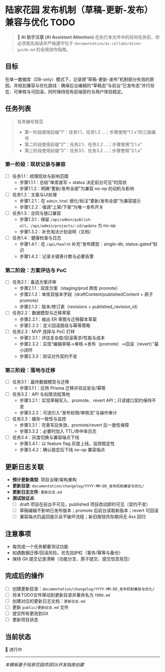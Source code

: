 # 陆家花园 发布机制（草稿-更新-发布）兼容与优化 TODO

> **🤖 AI 助手注意 (AI Assistant Attention)**
> 在执行本文件中的任何任务前，你必须首先阅读并严格遵守位于 `documentation/ai-collaboration-guide.md` 的全局协作指南。

## 目标
在单一数据库（DB-only）模式下，记录原“草稿-更新-发布”机制部分失效的原因，并规划兼容与优化路线：确保后台编辑的“草稿态”与前台“已发布态”并行存在、可审核与可回滚，同时保持现有前端契约与用户体验稳定。

## 任务列表

> 任务编号规范
> - 第一阶段使用前缀“1”：任务1.1、任务1.2 …；步骤使用“1.1.x”的三级编号
> - 第二阶段使用前缀“2”：任务2.1、任务2.2 …；步骤使用“2.1.x”
> - 第三阶段使用前缀“3”：任务3.1、任务3.2 …；步骤使用“3.1.x”

### 第一阶段：现状记录与兼容
- [ ] 任务1.1：梳理现状与影响范围
  - 步骤1.1.1：总结“单库直写 + status 决定前台可见”的现状
  - 步骤1.1.2：明确“更新/发布全部”为兼容 no-op 的动机与影响
- [ ] 任务1.2：文案与UI处理
  - 步骤1.2.1：在 `admin.html` 弱化/标注“更新/发布全部”为兼容提示
  - 步骤1.2.2：强调“上架/下架”为唯一发布开关
- [ ] 任务1.3：合同与接口兼容
  - 步骤1.3.1：保留 `/api/admin/publish-all`、`/api/admin/projects/:id/update` 为 no-op
  - 步骤1.3.2：补充淘汰计划说明（文档）
- [ ] 任务1.4：健康检查与日志
  - 步骤1.4.1：在 `/api/health` 补充“发布模型：single-db, status-gated”标识
  - 步骤1.4.2：记录关键表计数与必要告警

### 第二阶段：方案评估与 PoC
- [ ] 任务2.1：备选方案评审
  - 步骤2.1.1：双库方案（staging/prod 跨库 promote）
  - 步骤2.1.2：单库双版本字段（draftContent/publishedContent + 原子 promote）
  - 步骤2.1.3：版本/修订表（revisions + published_revision_id）
- [ ] 任务2.2：数据模型与迁移草案
  - 步骤2.2.1：输出 ER 草图与迁移脚本草案
  - 步骤2.2.2：定义回滚路径与幂等策略
- [ ] 任务2.3：MVP 选择与 PoC 打样
  - 步骤2.3.1：评估复杂度/回滚需求/性能与成本
  - 步骤2.3.2：实现“编辑草稿→审核→发布（promote）→回滚（revert）”最小闭环
  - 步骤2.3.3：验证对外契约不变

### 第三阶段：落地与迁移
- [ ] 任务3.1：最终数据模型与迁移
  - 步骤3.1.1：应用 Prisma 迁移并验证安全/幂等
- [ ] 任务3.2：API 与权限流程落地
  - 步骤3.2.1：实现草稿写入、promote、revert API；只读接口契约保持不变
  - 步骤3.2.2：可选引入“发布权限/审核流”与操作审计
- [ ] 任务3.3：缓存一致性与监控
  - 步骤3.3.1：完善写后失效，promote/revert 后一致性保障
  - 步骤3.3.2：必要时加入 TTL/命中率日志
- [ ] 任务3.4：灰度切换与兼容端点下线
  - 步骤3.4.1：以 feature flag 灰度上线，监控稳定性
  - 步骤3.4.2：确认稳定后下线 no-op 兼容端点

## 更新日志关联
- **预计更新类型**: 项目治理/架构重构
- **更新目录**: `documentation/changelog/YYYY-MM-DD_发布机制兼容与优化/`
- **更新日志文件**: `更新日志.md`
- **测试验证点**: 
  - [ ] draft 项目在前台不可见，published 项目改动即时可见（契约不变）
  - [ ] 草稿编辑不影响已发布版本；promote 后前台读取新版本；revert 可回滚
  - [ ] 兼容端点仍返回提示且不破坏流程；新旧按钮共存期间无 4xx 回归

## 注意事项
- 每完成一个任务都要测试功能
- 如遇数据迁移/回滚风险，优先加护栏（事务/幂等与备份）
- 保持 Git 提交记录清晰（功能分支、原子提交、提交信息规范）

## 完成后的操作
- [ ] 创建更新目录：`documentation/changelog/YYYY-MM-DD_发布机制兼容与优化/`
- [ ] 将本TODO文件移动到更新目录并重命名为 `TODO.md`
- [ ] 创建对应的更新日志文档：`更新日志.md`
- [ ] 更新 `public/更新日志.md` 文件
- [ ] 提交所有更改到Git
- [ ] 更新项目状态

## 当前状态
🔄 进行中

---
*本模板基于陆家花园项目Git开发指南创建*



